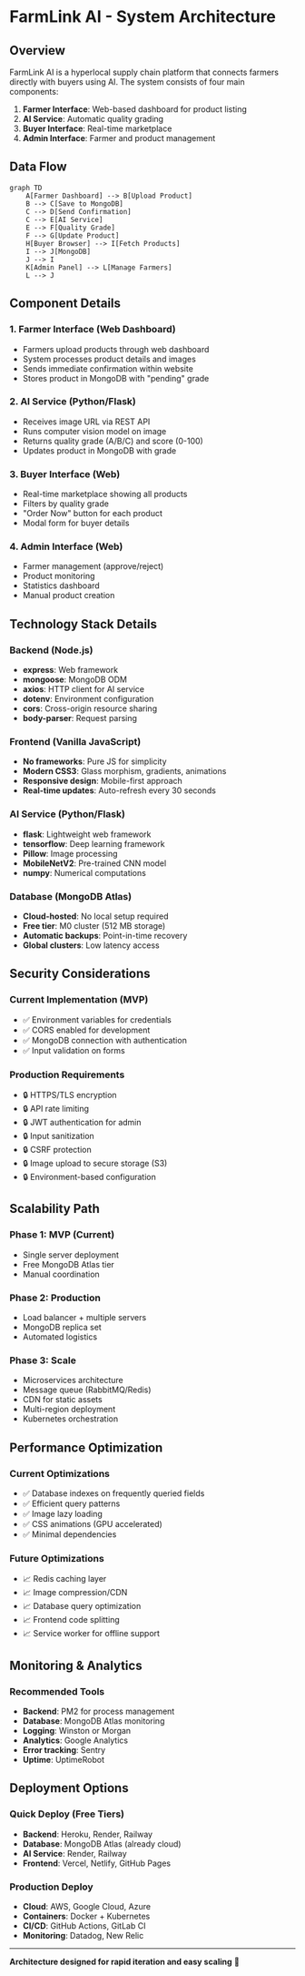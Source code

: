 # FarmLink AI - System Architecture

## Overview

FarmLink AI is a hyperlocal supply chain platform that connects farmers directly with buyers using AI. The system consists of four main components:

1. **Farmer Interface**: Web-based dashboard for product listing
2. **AI Service**: Automatic quality grading
3. **Buyer Interface**: Real-time marketplace
4. **Admin Interface**: Farmer and product management

## Data Flow

```mermaid
graph TD
    A[Farmer Dashboard] --> B[Upload Product]
    B --> C[Save to MongoDB]
    C --> D[Send Confirmation]
    C --> E[AI Service]
    E --> F[Quality Grade]
    F --> G[Update Product]
    H[Buyer Browser] --> I[Fetch Products]
    I --> J[MongoDB]
    J --> I
    K[Admin Panel] --> L[Manage Farmers]
    L --> J
```

## Component Details

### 1. Farmer Interface (Web Dashboard)
- Farmers upload products through web dashboard
- System processes product details and images
- Sends immediate confirmation within website
- Stores product in MongoDB with "pending" grade

### 2. AI Service (Python/Flask)
- Receives image URL via REST API
- Runs computer vision model on image
- Returns quality grade (A/B/C) and score (0-100)
- Updates product in MongoDB with grade

### 3. Buyer Interface (Web)
- Real-time marketplace showing all products
- Filters by quality grade
- "Order Now" button for each product
- Modal form for buyer details

### 4. Admin Interface (Web)
- Farmer management (approve/reject)
- Product monitoring
- Statistics dashboard
- Manual product creation

## Technology Stack Details

### Backend (Node.js)
- **express**: Web framework
- **mongoose**: MongoDB ODM
- **axios**: HTTP client for AI service
- **dotenv**: Environment configuration
- **cors**: Cross-origin resource sharing
- **body-parser**: Request parsing

### Frontend (Vanilla JavaScript)
- **No frameworks**: Pure JS for simplicity
- **Modern CSS3**: Glass morphism, gradients, animations
- **Responsive design**: Mobile-first approach
- **Real-time updates**: Auto-refresh every 30 seconds

### AI Service (Python/Flask)
- **flask**: Lightweight web framework
- **tensorflow**: Deep learning framework
- **Pillow**: Image processing
- **MobileNetV2**: Pre-trained CNN model
- **numpy**: Numerical computations

### Database (MongoDB Atlas)
- **Cloud-hosted**: No local setup required
- **Free tier**: M0 cluster (512 MB storage)
- **Automatic backups**: Point-in-time recovery
- **Global clusters**: Low latency access

## Security Considerations

### Current Implementation (MVP)
- ✅ Environment variables for credentials
- ✅ CORS enabled for development
- ✅ MongoDB connection with authentication
- ✅ Input validation on forms

### Production Requirements
- 🔒 HTTPS/TLS encryption
- 🔒 API rate limiting
- 🔒 JWT authentication for admin
- 🔒 Input sanitization
- 🔒 CSRF protection
- 🔒 Image upload to secure storage (S3)
- 🔒 Environment-based configuration

## Scalability Path

### Phase 1: MVP (Current)
- Single server deployment
- Free MongoDB Atlas tier
- Manual coordination

### Phase 2: Production
- Load balancer + multiple servers
- MongoDB replica set
- Automated logistics

### Phase 3: Scale
- Microservices architecture
- Message queue (RabbitMQ/Redis)
- CDN for static assets
- Multi-region deployment
- Kubernetes orchestration

## Performance Optimization

### Current Optimizations
- ✅ Database indexes on frequently queried fields
- ✅ Efficient query patterns
- ✅ Image lazy loading
- ✅ CSS animations (GPU accelerated)
- ✅ Minimal dependencies

### Future Optimizations
- 📈 Redis caching layer
- 📈 Image compression/CDN
- 📈 Database query optimization
- 📈 Frontend code splitting
- 📈 Service worker for offline support

## Monitoring & Analytics

### Recommended Tools
- **Backend**: PM2 for process management
- **Database**: MongoDB Atlas monitoring
- **Logging**: Winston or Morgan
- **Analytics**: Google Analytics
- **Error tracking**: Sentry
- **Uptime**: UptimeRobot

## Deployment Options

### Quick Deploy (Free Tiers)
- **Backend**: Heroku, Render, Railway
- **Database**: MongoDB Atlas (already cloud)
- **AI Service**: Render, Railway
- **Frontend**: Vercel, Netlify, GitHub Pages

### Production Deploy
- **Cloud**: AWS, Google Cloud, Azure
- **Containers**: Docker + Kubernetes
- **CI/CD**: GitHub Actions, GitLab CI
- **Monitoring**: Datadog, New Relic

---

**Architecture designed for rapid iteration and easy scaling** 🚀